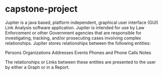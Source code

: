 # capstone-project
Jupiter is a java based, platform independent, graphical user interface (GUI) Link Analysis software application.  Jupiter is intended for use by Law Enforcement or other Government agencies that are responsible for investigating, tracking, and/or prosecuting cases involving complex relationships.  Jupiter stores relationships between the following entities:

Persons
Organizations
Addresses
Events
Phones and Phone Calls
Notes

The relationships or Links between these entities are presented to the user by either a Graph or in a Report.
